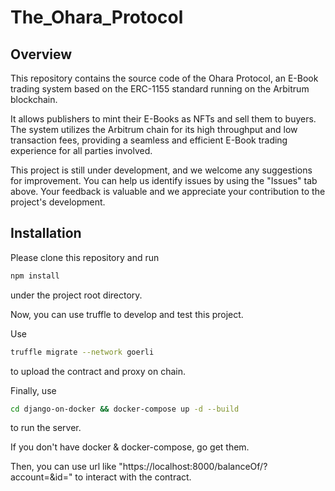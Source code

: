 # The_Ohara_Protocol
## Overview
 This repository contains the source code of the Ohara Protocol, an E-Book trading system based on the ERC-1155 standard running on the Arbitrum blockchain.

 It allows publishers to mint their E-Books as NFTs and sell them to buyers. The system utilizes the Arbitrum chain for its high throughput and low transaction fees, providing a seamless and efficient E-Book trading experience for all parties involved.
 
 This project is still under development, and we welcome any suggestions for improvement. You can help us identify issues by using the "Issues" tab above. Your feedback is valuable and we appreciate your contribution to the project's development.
## Installation
 Please clone this repository and run
 ```bash
 npm install
 ```
 under the project root directory.
 
 Now, you can use truffle to develop and test this project.

 Use

 ```bash
 truffle migrate --network goerli
 ```
 
 to upload the contract and proxy on chain.

 Finally, use

 ```bash
 cd django-on-docker && docker-compose up -d --build
 ```

 to run the server.

 If you don't have docker & docker-compose, go get them.

 Then, you can use url like "https://localhost:8000/balanceOf/?account=<account>&id=<id>" to interact with the contract.